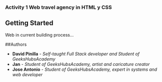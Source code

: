 ### Activity 1  Web travel agency in HTML y CSS

## Getting Started
Web in current building process...

##Authors
* **David Pinilla** - *Self-taught Full Stack developer and Student of GeeksHubsAcademy* 
* **Jan** - *Student of GeeksHubsAcademy, artist and caricature creator* 
* **Jose Antonio** - *Student of GeeksHubsAcademy, expert in systems and web developer* 
